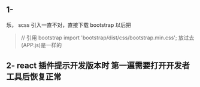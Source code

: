 ## 1-
乐， scss 引入一直不对，直接下载 bootstrap 以后把
> // 引用 bootstrap
> import 'bootstrap/dist/css/bootstrap.min.css';
放过去(APP.js)是一样的


## 2-  react 插件提示开发版本时 第一遍需要打开开发者工具后恢复正常
